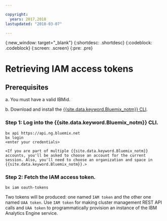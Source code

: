 ```yaml
---

copyright:
  years: 2017,2018
lastupdated: "2018-03-07"

---
```


<!-- Attribute definitions -->
{:new_window: target="_blank"}
{:shortdesc: .shortdesc}
{:codeblock: .codeblock}
{:screen: .screen}
{:pre: .pre}

# Retrieving IAM access tokens

## Prerequisites

a. You must have a valid IBMid.

b. Download and install the [{{site.data.keyword.Bluemix_notm}} CLI](https://console.bluemix.net/docs/cli/reference/bluemix_cli/all_versions.html#bluemix-cli-installer-downloads).

### Step 1: Log into the {{site.data.keyword.Bluemix_notm}} CLI.

```
bx api https://api.ng.bluemix.net
bx login
<enter your credentials>

<If you are part of multiple {{site.data.keyword.Bluemix_notm}} accounts, you'll be asked to choose an account for the current session. Also, you'll need to choose an organization and space in {{site.data.keyword.Bluemix_notm}}.>
```

### Step 2: Fetch the IAM access token.

```
bx iam oauth-tokens
```

Two tokens will be produced: one named `IAM token` and the other one named `UAA token`. Use `IAM token` for making cluster management REST API calls and `UAA token` to programmatically provision an instance of the IBM Analytics Engine service.
